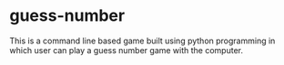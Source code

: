 # guess-number
This is a command line based game built using python programming in which user can play a guess number game with the computer.
